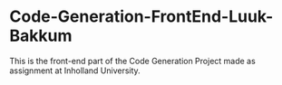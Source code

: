 # Code-Generation-FrontEnd-Luuk-Bakkum
This is the front-end part of the Code Generation Project made as assignment at Inholland University. 
